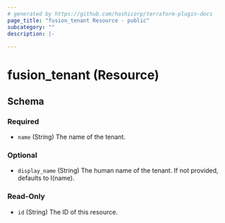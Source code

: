 ```yaml
---
# generated by https://github.com/hashicorp/terraform-plugin-docs
page_title: "fusion_tenant Resource - public"
subcategory: ""
description: |-
  
---
```


# fusion_tenant (Resource)





<!-- schema generated by tfplugindocs -->
## Schema

### Required

- `name` (String) The name of the tenant.

### Optional

- `display_name` (String) The human name of the tenant. If not provided, defaults to I(name).

### Read-Only

- `id` (String) The ID of this resource.


